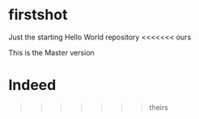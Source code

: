 # firstshot
Just the starting Hello World repository
<<<<<<< ours

This is the Master version

Indeed
=======
>>>>>>> theirs
